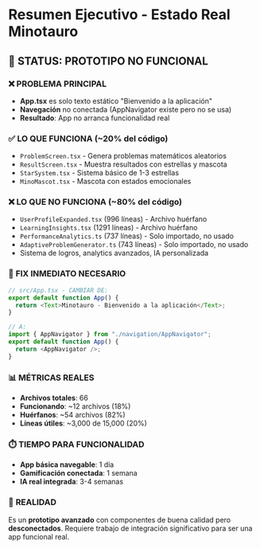 # Resumen Ejecutivo - Estado Real Minotauro

## 🚨 STATUS: PROTOTIPO NO FUNCIONAL

### ❌ **PROBLEMA PRINCIPAL**

- **App.tsx** es solo texto estático "Bienvenido a la aplicación"
- **Navegación** no conectada (AppNavigator existe pero no se usa)
- **Resultado**: App no arranca funcionalidad real

### ✅ **LO QUE FUNCIONA** (~20% del código)

- `ProblemScreen.tsx` - Genera problemas matemáticos aleatorios
- `ResultScreen.tsx` - Muestra resultados con estrellas y mascota
- `StarSystem.tsx` - Sistema básico de 1-3 estrellas
- `MinoMascot.tsx` - Mascota con estados emocionales

### ❌ **LO QUE NO FUNCIONA** (~80% del código)

- `UserProfileExpanded.tsx` (996 líneas) - Archivo huérfano
- `LearningInsights.tsx` (1291 líneas) - Archivo huérfano
- `PerformanceAnalytics.ts` (737 líneas) - Solo importado, no usado
- `AdaptiveProblemGenerator.ts` (743 líneas) - Solo importado, no usado
- Sistema de logros, analytics avanzados, IA personalizada

### 🔧 **FIX INMEDIATO NECESARIO**

```typescript
// src/App.tsx - CAMBIAR DE:
export default function App() {
  return <Text>Minotauro - Bienvenido a la aplicación</Text>;
}

// A:
import { AppNavigator } from "./navigation/AppNavigator";
export default function App() {
  return <AppNavigator />;
}
```

### 📊 **MÉTRICAS REALES**

- **Archivos totales**: 66
- **Funcionando**: ~12 archivos (18%)
- **Huérfanos**: ~54 archivos (82%)
- **Líneas útiles**: ~3,000 de 15,000 (20%)

### ⏱️ **TIEMPO PARA FUNCIONALIDAD**

- **App básica navegable**: 1 día
- **Gamificación conectada**: 1 semana
- **IA real integrada**: 3-4 semanas

### 🎯 **REALIDAD**

Es un **prototipo avanzado** con componentes de buena calidad pero **desconectados**. Requiere trabajo de integración significativo para ser una app funcional real.
